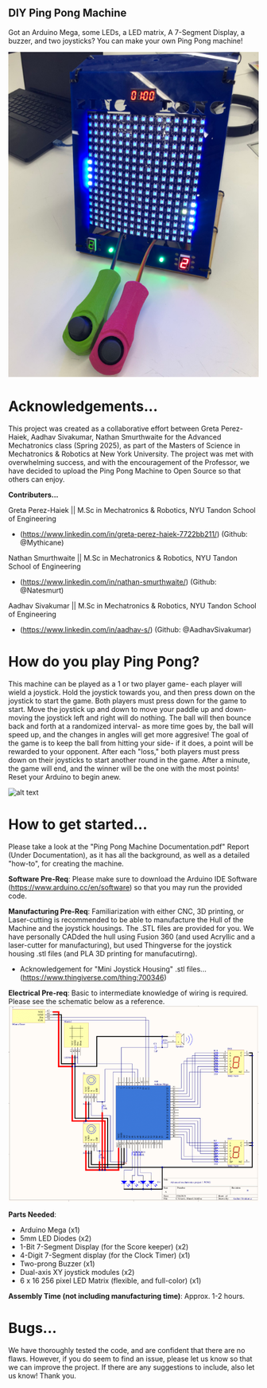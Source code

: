 ## DIY Ping Pong Machine
 Got an Arduino Mega, some LEDs, a LED matrix, A 7-Segment Display, a buzzer, and two joysticks? You can make your own Ping Pong machine!

![alt text](pingpongmachine.png)

# Acknowledgements...
 This project was created as a collaborative effort between Greta Perez-Haiek, Aadhav Sivakumar, Nathan Smurthwaite for the Advanced Mechatronics
 class (Spring 2025), as part of the Masters of Science in Mechatronics & Robotics at New York University. The project was met with overwhelming success, and with the encouragement of the Professor, we have decided to upload the Ping Pong Machine to Open Source so that others can enjoy.

**Contributers...**

Greta Perez-Haiek || M.Sc in Mechatronics & Robotics, NYU Tandon School of Engineering
- (https://www.linkedin.com/in/greta-perez-haiek-7722bb211/) (Github: @Mythicane)

Nathan Smurthwaite || M.Sc in Mechatronics & Robotics, NYU Tandon School of Engineering
- (https://www.linkedin.com/in/nathan-smurthwaite/) (Github: @Natesmurt)

Aadhav Sivakumar || M.Sc in Mechatronics & Robotics, NYU Tandon School of Engineering
- (https://www.linkedin.com/in/aadhav-s/) (Github: @AadhavSivakumar)

# How do you play Ping Pong?
 This machine can be played as a 1 or two player game- each player will wield a joystick. Hold the joystick towards you, and then press down on the joystick to start the game. Both players must press down for the game to start. Move the joystick up and down to move your paddle up and down- moving the joystick left and right will do nothing. The ball will then bounce back and forth at a randomized interval- as more time goes by, the ball will speed up, and the changes in angles will get more aggresive! The goal of the game is to keep the ball from hitting your side- if it does, a point will be rewarded to your opponent. After each "loss," both players must press down on their joysticks to start another round in the game. After a minute, the game will end, and the winner will be the one with the most points! Reset your Arduino to begin anew. 

![alt text](pingponggif.gif)

# How to get started...
 Please take a look at the "Ping Pong Machine Documentation.pdf" Report (Under Documentation), as it has all the background, as well as a detailed "how-to", for creating the machine.

 **Software Pre-Req**: Please make sure to download the Arduino IDE Software (https://www.arduino.cc/en/software) so that you may run the provided code.

 **Manufacturing Pre-Req**: Familiarization with either CNC, 3D printing, or Laser-cutting is recommended to be able to manufacture the Hull of the Machine and the joystick housings. The .STL files are provided for you. We have personally CADded the hull using Fusion 360 (and used Acryllic and a laser-cutter for manufacturing), but used Thingverse for the joystick housing .stl files (and PLA 3D printing for manufacutirng).

- Acknowledgement for "Mini Joystick Housing" .stl files... (https://www.thingiverse.com/thing:700346)

 **Electrical Pre-req**: Basic to intermediate knowledge of wiring is required. Please see the schematic below as a reference.
![alt text](schematic.png)

 **Parts Needed**: 
 - Arduino Mega (x1)
 - 5mm LED Diodes (x2)
 - 1-Bit 7-Segment Display (for the Score keeper) (x2)
 - 4-Digit 7-Segment display (for the Clock Timer) (x1)
 - Two-prong Buzzer (x1)
 - Dual-axis XY joystick modules (x2)
 - 6 x 16 256 pixel LED Matrix (flexible, and full-color) (x1)

 **Assembly Time (not including manufacturing time)**: Approx. 1-2 hours. 

# Bugs...
 We have thoroughly tested the code, and are confident that there are no flaws. However, if you do seem to find an issue, please let us know so that we can improve
the project. If there are any suggestions to include, also let us know! Thank you.

